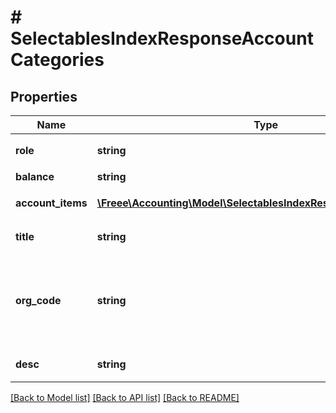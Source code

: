 # # SelectablesIndexResponseAccountCategories

## Properties

Name | Type | Description | Notes
------------ | ------------- | ------------- | -------------
**role** | **string** | カテゴリーコード | 
**balance** | **string** | 収支 | 
**account_items** | [**\Freee\Accounting\Model\SelectablesIndexResponseAccountItems[]**](SelectablesIndexResponseAccountItems.md) | 勘定科目の一覧 | 
**title** | **string** | カテゴリー名 | 
**org_code** | **string** | 事業形態（個人事業主: personal、法人: corporate） | 
**desc** | **string** | カテゴリーの説明 | [optional] 

[[Back to Model list]](../../README.md#documentation-for-models) [[Back to API list]](../../README.md#documentation-for-api-endpoints) [[Back to README]](../../README.md)


